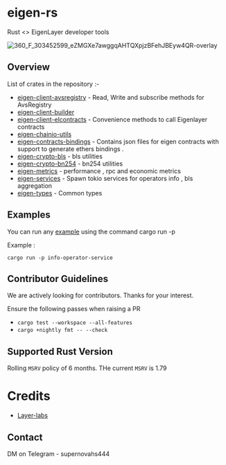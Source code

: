 # eigen-rs

Rust <> EigenLayer developer tools

![360_F_303452599_eZMGXe7awggqAHTQXpjzBFehJBEyw4QR-overlay](https://github.com/supernovahs/eigensdk-rs/assets/91280922/bd13caec-3c00-4afc-839a-b83d2890beb5)

## Overview

List of crates in the repository :-

- [eigen-client-avsregistry](https://github.com/supernovahs/eigen-rs/tree/main/crates/chainio/clients/avsregistry) - Read, Write and subscribe methods for AvsRegistry
- [eigen-client-builder](https://github.com/supernovahs/eigen-rs/tree/main/crates/chainio/clients/builder)
- [eigen-client-elcontracts](https://github.com/supernovahs/eigen-rs/tree/main/crates/chainio/clients/builder) - Convenience methods to call Eigenlayer contracts
- [eigen-chainio-utils](https://github.com/supernovahs/eigen-rs/tree/main/crates/chainio/utils)
- [eigen-contracts-bindings](https://github.com/supernovahs/eigen-rs/tree/main/crates/contracts/bindings) - Contains json files for eigen contracts with support to generate ethers bindings .
- [eigen-crypto-bls](https://github.com/supernovahs/eigen-rs/tree/main/crates/crypto/bls) - bls utilities
- [eigen-crypto-bn254](https://github.com/supernovahs/eigen-rs/tree/main/crates/crypto/bn254) - bn254 utilities
- [eigen-metrics](https://github.com/supernovahs/eigen-rs/tree/main/crates/metrics) - performance , rpc and economic metrics 
- [eigen-services](https://github.com/supernovahs/eigen-rs/tree/main/crates/services) - Spawn tokio services for operators info , bls aggregation
- [eigen-types](https://github.com/supernovahs/eigen-rs/tree/main/crates/types) - Common types

## Examples

You can run any [example](https://github.com/supernovahs/eigensdk-rs/tree/main/examples) using the command cargo run -p <example-name>

Example : 
```
cargo run -p info-operator-service

```

## Contributor Guidelines

We are actively looking for contributors. Thanks for your interest.

Ensure the following passes when raising a PR

- `cargo test --workspace --all-features`
- `cargo +nightly fmt -- --check`

## Supported Rust Version

Rolling `MSRV` policy of 6 months. THe current `MSRV` is 1.79

# Credits

- [Layer-labs](https://github.com/Layr-Labs/eigensdk-go/tree/master)

## Contact

DM on Telegram - supernovahs444
